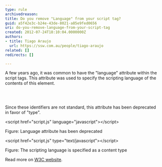 ```yaml
---
type: rule
archivedreason: 
title: Do you remove "Language" from your script tag?
guid: a5f42e3c-b24e-43de-8021-a85e9fed0656
uri: do-you-remove-language-from-your-script-tag
created: 2012-07-24T18:10:04.0000000Z
authors:
- title: Tiago Araujo
  url: https://ssw.com.au/people/tiago-araujo
related: []
redirects: []

---
```



<p>A few years ago, it was common to have the &quot;language&quot; attribute within the script tags. This attribute was used to specify the scripting language of the contents of this element.</p>
<br><excerpt class='endintro'></excerpt><br>
<p>Since these identifiers are not standard, this attribute has been deprecated in favor of &quot;type&quot;.</p>

<div class="ms-rteCustom-CodeArea">
<p>&lt;script href=&quot;script.js&quot; language=&quot;javascript&quot;&gt;&lt;/script&gt;</p>
</div>
<span class="ms-rteCustom-FigureBad">Figure&#58; Language attribute has been deprecated</span>

<div class="ms-rteCustom-CodeArea">
<p>&lt;script href=&quot;script.js&quot; type=&quot;text/javascript&quot;&gt;&lt;/script&gt;</p>
</div>
<span class="ms-rteCustom-FigureGood">Figure&#58; The scripting language is specified as a content type</span>

<p>Read more on <a target="_blank" href="http&#58;//www.w3.org/TR/html4/interact/scripts.html#h-18.2.2">W3C website</a>.</p>


